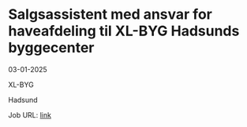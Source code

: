# Salgsassistent med ansvar for haveafdeling til XL-BYG Hadsunds byggecenter
03-01-2025

XL-BYG

Hadsund

Job URL: [link](https://app.elvium.com/da/positions/28857/job_posting?referer_host=www.jobindex.dk)


